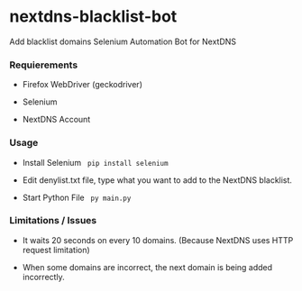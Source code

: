# nextdns-blacklist-bot
Add blacklist domains Selenium Automation Bot for NextDNS
<h3> Requierements </h3>

 - Firefox WebDriver (geckodriver)
 
 - Selenium
 
 - NextDNS Account

<h3> Usage </h3>

 - Install Selenium
<code> pip install selenium </code>

 - Edit denylist.txt file, type what you want to add to the NextDNS blacklist.

 - Start Python File
<code> py main.py </code>

<h3> Limitations / Issues </h3>

- It waits 20 seconds on every 10 domains. (Because NextDNS uses HTTP request limitation)

- When some domains are incorrect, the next domain is being added incorrectly.
